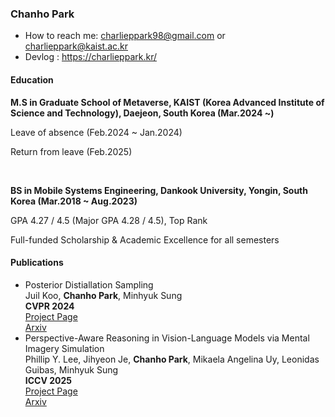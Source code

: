<h3>Chanho Park</h3>

- How to reach me: charlieppark98@gmail.com or charlieppark@kaist.ac.kr
- Devlog : https://charlieppark.kr/

<h4>Education</h4>

<b>M.S in Graduate School of Metaverse, KAIST (Korea Advanced Institute of Science and Technology), Daejeon, South Korea (Mar.2024 ~)</b>

Leave of absence (Feb.2024 ~ Jan.2024)

Return from leave (Feb.2025)

&nbsp;

<b>BS in Mobile Systems Engineering, Dankook University, Yongin, South Korea (Mar.2018 ~ Aug.2023)</b>

GPA 4.27 / 4.5 (Major GPA 4.28 / 4.5), Top Rank

Full-funded Scholarship & Academic Excellence for all semesters

<h4>Publications</h4>

<ul>
  <li>Posterior Distiallation Sampling<br>
    Juil Koo, <b>Chanho Park</b>, Minhyuk Sung<br>
    <b>CVPR 2024</b><br>
    <a href="https://posterior-distillation-sampling.github.io/">Project Page</a><br><a href="https://arxiv.org/abs/2311.13831">Arxiv</a></li>
  <li>Perspective-Aware Reasoning in Vision-Language Models via Mental Imagery Simulation<br>
    Phillip Y. Lee, Jihyeon Je, <b>Chanho Park</b>, Mikaela Angelina Uy, Leonidas Guibas, Minhyuk Sung<br>
    <b>ICCV 2025</b><br>
    <a href="https://apc-vlm.github.io/">Project Page</a><br><a href="https://arxiv.org/abs/2504.17207">Arxiv</a></li>

</ul>
